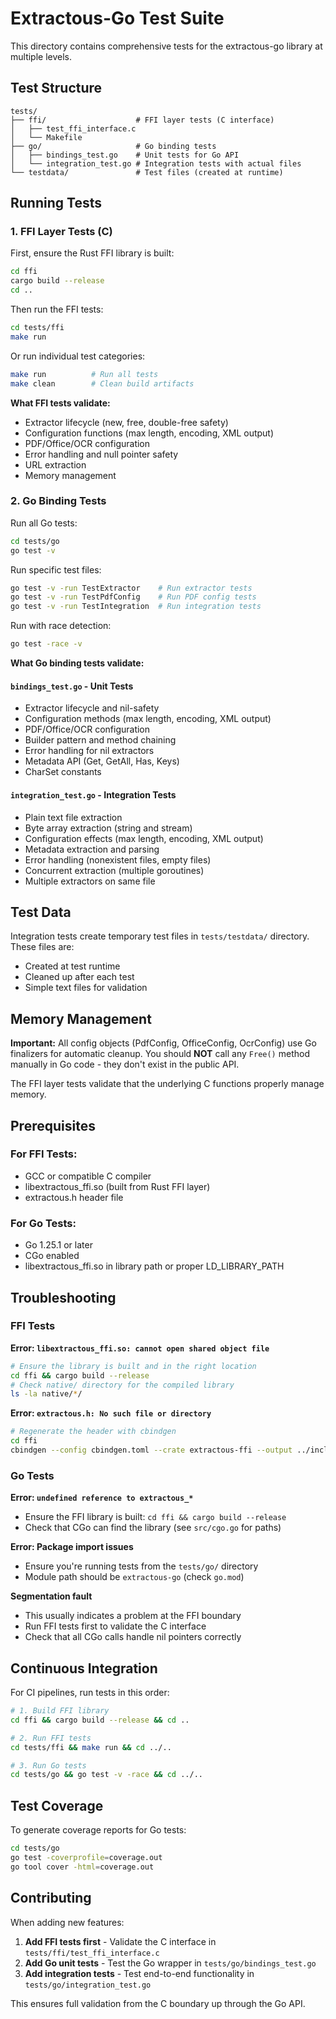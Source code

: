 # Extractous-Go Test Suite

This directory contains comprehensive tests for the extractous-go library at multiple levels.

## Test Structure

```
tests/
├── ffi/                    # FFI layer tests (C interface)
│   ├── test_ffi_interface.c
│   └── Makefile
├── go/                     # Go binding tests
│   ├── bindings_test.go    # Unit tests for Go API
│   └── integration_test.go # Integration tests with actual files
└── testdata/               # Test files (created at runtime)
```

## Running Tests

### 1. FFI Layer Tests (C)

First, ensure the Rust FFI library is built:

```bash
cd ffi
cargo build --release
cd ..
```

Then run the FFI tests:

```bash
cd tests/ffi
make run
```

Or run individual test categories:

```bash
make run          # Run all tests
make clean        # Clean build artifacts
```

**What FFI tests validate:**
- Extractor lifecycle (new, free, double-free safety)
- Configuration functions (max length, encoding, XML output)
- PDF/Office/OCR configuration
- Error handling and null pointer safety
- URL extraction
- Memory management

### 2. Go Binding Tests

Run all Go tests:

```bash
cd tests/go
go test -v
```

Run specific test files:

```bash
go test -v -run TestExtractor    # Run extractor tests
go test -v -run TestPdfConfig    # Run PDF config tests
go test -v -run TestIntegration  # Run integration tests
```

Run with race detection:

```bash
go test -race -v
```

**What Go binding tests validate:**

#### `bindings_test.go` - Unit Tests
- Extractor lifecycle and nil-safety
- Configuration methods (max length, encoding, XML output)
- PDF/Office/OCR configuration
- Builder pattern and method chaining
- Error handling for nil extractors
- Metadata API (Get, GetAll, Has, Keys)
- CharSet constants

#### `integration_test.go` - Integration Tests
- Plain text file extraction
- Byte array extraction (string and stream)
- Configuration effects (max length, encoding, XML output)
- Metadata extraction and parsing
- Error handling (nonexistent files, empty files)
- Concurrent extraction (multiple goroutines)
- Multiple extractors on same file

## Test Data

Integration tests create temporary test files in `tests/testdata/` directory. These files are:
- Created at test runtime
- Cleaned up after each test
- Simple text files for validation

## Memory Management

**Important:** All config objects (PdfConfig, OfficeConfig, OcrConfig) use Go finalizers for automatic cleanup. You should **NOT** call any `Free()` method manually in Go code - they don't exist in the public API.

The FFI layer tests validate that the underlying C functions properly manage memory.

## Prerequisites

### For FFI Tests:
- GCC or compatible C compiler
- libextractous_ffi.so (built from Rust FFI layer)
- extractous.h header file

### For Go Tests:
- Go 1.25.1 or later
- CGo enabled
- libextractous_ffi.so in library path or proper LD_LIBRARY_PATH

## Troubleshooting

### FFI Tests

**Error: `libextractous_ffi.so: cannot open shared object file`**
```bash
# Ensure the library is built and in the right location
cd ffi && cargo build --release
# Check native/ directory for the compiled library
ls -la native/*/
```

**Error: `extractous.h: No such file or directory`**
```bash
# Regenerate the header with cbindgen
cd ffi
cbindgen --config cbindgen.toml --crate extractous-ffi --output ../include/extractous.h
```

### Go Tests

**Error: `undefined reference to extractous_*`**
- Ensure the FFI library is built: `cd ffi && cargo build --release`
- Check that CGo can find the library (see `src/cgo.go` for paths)

**Error: Package import issues**
- Ensure you're running tests from the `tests/go/` directory
- Module path should be `extractous-go` (check `go.mod`)

**Segmentation fault**
- This usually indicates a problem at the FFI boundary
- Run FFI tests first to validate the C interface
- Check that all CGo calls handle nil pointers correctly

## Continuous Integration

For CI pipelines, run tests in this order:

```bash
# 1. Build FFI library
cd ffi && cargo build --release && cd ..

# 2. Run FFI tests
cd tests/ffi && make run && cd ../..

# 3. Run Go tests
cd tests/go && go test -v -race && cd ../..
```

## Test Coverage

To generate coverage reports for Go tests:

```bash
cd tests/go
go test -coverprofile=coverage.out
go tool cover -html=coverage.out
```

## Contributing

When adding new features:

1. **Add FFI tests first** - Validate the C interface in `tests/ffi/test_ffi_interface.c`
2. **Add Go unit tests** - Test the Go wrapper in `tests/go/bindings_test.go`
3. **Add integration tests** - Test end-to-end functionality in `tests/go/integration_test.go`

This ensures full validation from the C boundary up through the Go API.
